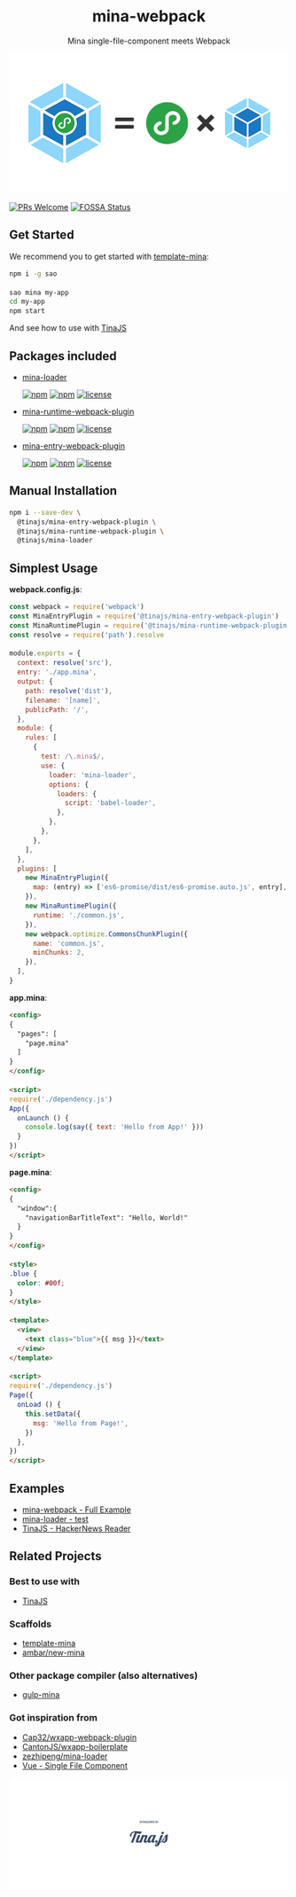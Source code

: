 <h1 align="center">mina-webpack</h1>
<p align="center"> Mina single-file-component meets Webpack</p>
<p align="center"><img src="https://github.com/tinajs/assets/raw/master/images/mina-webpack/equation.png" /></p>

[![PRs Welcome](https://img.shields.io/badge/PRs-welcome-brightgreen.svg?style=flat-square)](http://makeapullrequest.com)
[![FOSSA Status](https://app.fossa.io/api/projects/git%2Bgithub.com%2Ftinajs%2Fmina-webpack.svg?type=small)](https://app.fossa.io/projects/git%2Bgithub.com%2Ftinajs%2Fmina-webpack?ref=badge_small)

## Get Started
We recommend you to get started with [template-mina](https://github.com/tinajs/template-mina):

```bash
npm i -g sao

sao mina my-app
cd my-app
npm start
```

And see how to use with [TinaJS](https://tinajs.github.io/tina/#/guide/package-management-and-build-tools)

## Packages included
- [mina-loader](./packages/mina-loader)

  [![npm](https://img.shields.io/npm/v/@tinajs/mina-loader.svg?style=flat-square)](https://www.npmjs.com/package/@tinajs/mina-loader)
  [![npm](https://img.shields.io/npm/dw/@tinajs/mina-loader.svg?style=flat-square)](https://www.npmjs.com/package/@tinajs/mina-loader)
  [![license](https://img.shields.io/npm/l/@tinajs/mina-loader.svg?style=flat-square)](./LICENSE)

- [mina-runtime-webpack-plugin](./packages/mina-runtime-webpack-plugin)

  [![npm](https://img.shields.io/npm/v/@tinajs/mina-runtime-webpack-plugin.svg?style=flat-square)](https://www.npmjs.com/package/@tinajs/mina-runtime-webpack-plugin)
  [![npm](https://img.shields.io/npm/dw/@tinajs/mina-runtime-webpack-plugin.svg?style=flat-square)](https://www.npmjs.com/package/@tinajs/mina-runtime-webpack-plugin)
  [![license](https://img.shields.io/npm/l/@tinajs/mina-runtime-webpack-plugin.svg?style=flat-square)](./LICENSE)

- [mina-entry-webpack-plugin](./packages/mina-entry-webpack-plugin)

  [![npm](https://img.shields.io/npm/v/@tinajs/mina-entry-webpack-plugin.svg?style=flat-square)](https://www.npmjs.com/package/@tinajs/mina-entry-webpack-plugin)
  [![npm](https://img.shields.io/npm/dw/@tinajs/mina-entry-webpack-plugin.svg?style=flat-square)](https://www.npmjs.com/package/@tinajs/mina-entry-webpack-plugin)
  [![license](https://img.shields.io/npm/l/@tinajs/mina-entry-webpack-plugin.svg?style=flat-square)](./LICENSE)

## Manual Installation
```bash
npm i --save-dev \
  @tinajs/mina-entry-webpack-plugin \
  @tinajs/mina-runtime-webpack-plugin \
  @tinajs/mina-loader
```

## Simplest Usage
**webpack.config.js**:
```javascript
const webpack = require('webpack')
const MinaEntryPlugin = require('@tinajs/mina-entry-webpack-plugin')
const MinaRuntimePlugin = require('@tinajs/mina-runtime-webpack-plugin')
const resolve = require('path').resolve

module.exports = {
  context: resolve('src'),
  entry: './app.mina',
  output: {
    path: resolve('dist'),
    filename: '[name]',
    publicPath: '/',
  },
  module: {
    rules: [
      {
        test: /\.mina$/,
        use: {
          loader: 'mina-loader',
          options: {
            loaders: {
              script: 'babel-loader',
            },
          },
        },
      },
    ],
  },
  plugins: [
    new MinaEntryPlugin({
      map: (entry) => ['es6-promise/dist/es6-promise.auto.js', entry],
    }),
    new MinaRuntimePlugin({
      runtime: './common.js',
    }),
    new webpack.optimize.CommonsChunkPlugin({
      name: 'common.js',
      minChunks: 2,
    }),
  ],
}
```

**app.mina**:
```html
<config>
{
  "pages": [
    "page.mina"
  ]
}
</config>

<script>
require('./dependency.js')
App({
  onLaunch () {
    console.log(say({ text: 'Hello from App!' }))
  }
})
</script>
```

**page.mina**:
```html
<config>
{
  "window":{
    "navigationBarTitleText": "Hello, World!"
  }
}
</config>

<style>
.blue {
  color: #00f;
}
</style>

<template>
  <view>
    <text class="blue">{{ msg }}</text>
  </view>
</template>

<script>
require('./dependency.js')
Page({
  onLoad () {
    this.setData({
      msg: 'Hello from Page!',
    })
  },
})
</script>
```

## Examples
- [mina-webpack - Full Example](./example)
- [mina-loader - test](./packages/mina-loader/test)
- [TinaJS - HackerNews Reader](https://github.com/tinajs/tina-hackernews)

## Related Projects
### Best to use with
- [TinaJS](https://github.com/tinajs/tina)

### Scaffolds
- [template-mina](https://github.com/tinajs/template-mina)
- [ambar/new-mina](https://github.com/ambar/new-mina)

### Other package compiler (also alternatives)
- [gulp-mina](https://github.com/tinajs/gulp-mina)

### Got inspiration from
- [Cap32/wxapp-webpack-plugin](https://github.com/Cap32/wxapp-webpack-plugin)
- [CantonJS/wxapp-boilerplate](https://github.com/cantonjs/wxapp-boilerplate)
- [zezhipeng/mina-loader](https://github.com/zezhipeng/mina-loader)
- [Vue - Single File Component](https://vuejs.org/v2/guide/single-file-components.html)

[![](https://github.com/tinajs/assets/raw/master/images/banners/sponsored.png)](https://github.com/tinajs/tina)
